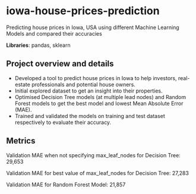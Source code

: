 # iowa-house-prices-prediction
 Predicting house prices in Iowa, USA using different Machine Learning Models and compared their accuracies
 
 **Libraries**: pandas, sklearn

## Project overview and details 

- Developed a tool to predict house prices in Iowa to help investors, real-estate professionals and potential house owners.
- Initial explored dataset to get an insight into their properties.
- Optimised Decision Tree models (at multiple lead nodes) and Random Forest models to get the best model and lowest Mean Absolute Error (MAE).
- Trained and validated the models on training and test dataset respectively to evaluate their accuracy. 

## Metrics
Validation MAE when not specifying max_leaf_nodes for Decision Tree: 29,653

Validation MAE for best value of max_leaf_nodes for Decision Tree: 27,283

Validation MAE for Random Forest Model: 21,857

